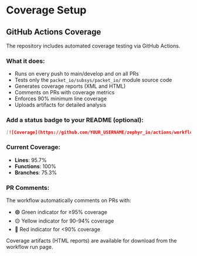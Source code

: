 # Coverage Setup

## GitHub Actions Coverage

The repository includes automated coverage testing via GitHub Actions.

### What it does:
- Runs on every push to main/develop and on all PRs
- Tests only the `packet_io/subsys/packet_io/` module source code
- Generates coverage reports (XML and HTML)
- Comments on PRs with coverage metrics
- Enforces 90% minimum line coverage
- Uploads artifacts for detailed analysis

### Add a status badge to your README (optional):

```markdown
[![Coverage](https://github.com/YOUR_USERNAME/zephyr_io/actions/workflows/coverage.yml/badge.svg)](https://github.com/YOUR_USERNAME/zephyr_io/actions/workflows/coverage.yml)
```

### Current Coverage:
- **Lines**: 95.7%
- **Functions**: 100%
- **Branches**: 75.3%

### PR Comments:
The workflow automatically comments on PRs with:
- 🟢 Green indicator for ≥95% coverage
- 🟡 Yellow indicator for 90-94% coverage
- 🔴 Red indicator for <90% coverage

Coverage artifacts (HTML reports) are available for download from the workflow run page.